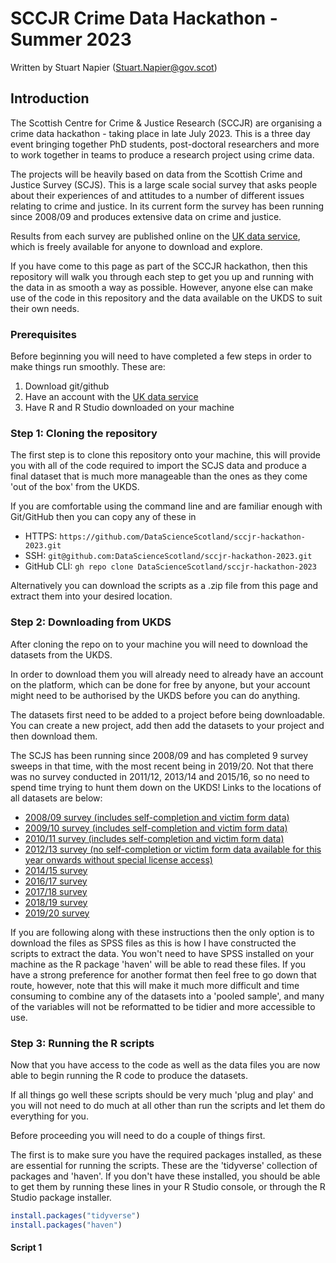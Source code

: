 # SCCJR Crime Data Hackathon - Summer 2023
Written by Stuart Napier (<Stuart.Napier@gov.scot>)

## Introduction

The Scottish Centre for Crime & Justice Research (SCCJR) are organising a crime data hackathon - taking place in late July 2023. This is a three day event bringing together PhD students, post-doctoral researchers and more to work together in teams to produce a research project using crime data.

The projects will be heavily based on data from the Scottish Crime and Justice Survey (SCJS). This is a large scale social survey that asks people about their experiences of and attitudes to a number of different issues relating to crime and justice. In its current form the survey has been running since 2008/09 and produces extensive data on crime and justice. 

Results from each survey are published online on the [UK data service](https://ukdataservice.ac.uk/), which is freely available for anyone to download and explore.

If you have come to this page as part of the SCCJR hackathon, then this repository will walk you through each step to get you up and running with the data in as smooth a way as possible. However, anyone else can make use of the code in this repository and the data available on the UKDS to suit their own needs.


### Prerequisites
Before beginning you will need to have completed a few steps in order to make things run smoothly.
These are:
1. Download git/github
2. Have an account with the [UK data service](https://ukdataservice.ac.uk/)
3. Have R and R Studio downloaded on your machine


### Step 1: Cloning the repository
The first step is to clone this repository onto your machine, this will provide you with all of the code required to import the SCJS data and produce a final dataset that is much more manageable than the ones as they come 'out of the box' from the UKDS. 

If you are comfortable using the command line and are familiar enough with Git/GitHub then you can copy any of these in

* HTTPS: `https://github.com/DataScienceScotland/sccjr-hackathon-2023.git`
* SSH: `git@github.com:DataScienceScotland/sccjr-hackathon-2023.git`
* GitHub CLI: `gh repo clone DataScienceScotland/sccjr-hackathon-2023`

Alternatively you can download the scripts as a .zip file from this page and extract them into your desired location.


### Step 2: Downloading from UKDS
After cloning the repo on to your machine you will need to download the datasets from the UKDS.
 
In order to download them you will already need to already have an account on the platform, which can be done for free by anyone, but your account might need to be authorised by the UKDS before you can do anything.

The datasets first need to be added to a project before being downloadable. You can create a new project, add then add the datasets to your project and then download them.

The SCJS has been running since 2008/09 and has completed 9 survey sweeps in that time, with the most recent being in 2019/20. Not that there was no survey conducted in 2011/12, 2013/14 and 2015/16, so no need to spend time trying to hunt them down on the UKDS! Links to the locations of all datasets are below:

* [2008/09 survey (includes self-completion and victim form data)](https://beta.ukdataservice.ac.uk/datacatalogue/studies/study?id=6362)
* [2009/10 survey (includes self-completion and victim form data)](https://beta.ukdataservice.ac.uk/datacatalogue/studies/study?id=6685)
* [2010/11 survey (includes self-completion and victim form data)](https://beta.ukdataservice.ac.uk/datacatalogue/studies/study?id=7229)
* [2012/13 survey (no self-completion or victim form data available for this year onwards without special license access)](https://beta.ukdataservice.ac.uk/datacatalogue/studies/study?id=7543)
* [2014/15 survey](https://beta.ukdataservice.ac.uk/datacatalogue/studies/study?id=8141)
* [2016/17 survey](https://beta.ukdataservice.ac.uk/datacatalogue/studies/study?id=8365)
* [2017/18 survey](https://beta.ukdataservice.ac.uk/datacatalogue/studies/study?id=8498)
* [2018/19 survey](https://beta.ukdataservice.ac.uk/datacatalogue/studies/study?id=8795)
* [2019/20 survey](https://beta.ukdataservice.ac.uk/datacatalogue/studies/study?id=8799)

If you are following along with these instructions then the only option is to download the files as SPSS files as this is how I have constructed the scripts to extract the data. You won't need to have SPSS installed on your machine as the R package 'haven' will be able to read these files. If you have a strong preference for another format then feel free to go down that route, however, note that this will make it much more difficult and time consuming to combine any of the datasets into a 'pooled sample', and many of the variables will not be reformatted to be tidier and more accessible to use.

### Step 3: Running the R scripts
Now that you have access to the code as well as the data files you are now able to begin running the R code to produce the datasets.

If all things go well these scripts should be very much 'plug and play' and you will not need to do much at all other than run the scripts and let them do everything for you.

Before proceeding you will need to do a couple of things first.

The first is to make sure you have the required packages installed, as these are essential for running the scripts. These are the 'tidyverse' collection of packages and 'haven'. If you don't have these installed, you should be able to get them by running these lines in your R Studio console, or through the R Studio package installer.

``` r
install.packages("tidyverse")
install.packages("haven")
```

#### Script 1

